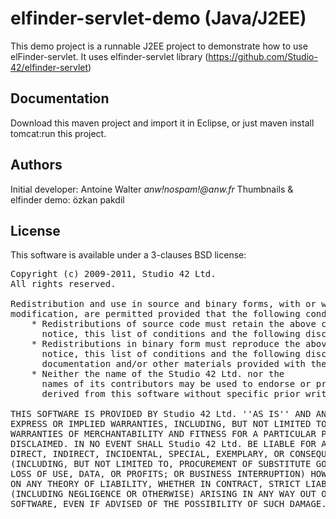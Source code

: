 elfinder-servlet-demo (Java/J2EE)
=================================

This demo project is a runnable J2EE project to demonstrate how to use elFinder-servlet.
It uses elfinder-servlet library (https://github.com/Studio-42/elfinder-servlet)


Documentation
-------------

Download this maven project and import it in Eclipse, or just maven install tomcat:run this project.


Authors
-------

Initial developer: Antoine Walter _anw!nospam!@anw.fr_
Thumbnails & elfinder demo: özkan pakdil


License
-------

This software is available under a 3-clauses BSD license:

<pre>
Copyright (c) 2009-2011, Studio 42 Ltd.
All rights reserved.

Redistribution and use in source and binary forms, with or without
modification, are permitted provided that the following conditions are met:
    * Redistributions of source code must retain the above copyright
      notice, this list of conditions and the following disclaimer.
    * Redistributions in binary form must reproduce the above copyright
      notice, this list of conditions and the following disclaimer in the
      documentation and/or other materials provided with the distribution.
    * Neither the name of the Studio 42 Ltd. nor the
      names of its contributors may be used to endorse or promote products
      derived from this software without specific prior written permission.

THIS SOFTWARE IS PROVIDED BY Studio 42 Ltd. ''AS IS'' AND ANY
EXPRESS OR IMPLIED WARRANTIES, INCLUDING, BUT NOT LIMITED TO, THE IMPLIED
WARRANTIES OF MERCHANTABILITY AND FITNESS FOR A PARTICULAR PURPOSE ARE
DISCLAIMED. IN NO EVENT SHALL Studio 42 Ltd. BE LIABLE FOR ANY
DIRECT, INDIRECT, INCIDENTAL, SPECIAL, EXEMPLARY, OR CONSEQUENTIAL DAMAGES
(INCLUDING, BUT NOT LIMITED TO, PROCUREMENT OF SUBSTITUTE GOODS OR SERVICES;
LOSS OF USE, DATA, OR PROFITS; OR BUSINESS INTERRUPTION) HOWEVER CAUSED AND
ON ANY THEORY OF LIABILITY, WHETHER IN CONTRACT, STRICT LIABILITY, OR TORT
(INCLUDING NEGLIGENCE OR OTHERWISE) ARISING IN ANY WAY OUT OF THE USE OF THIS
SOFTWARE, EVEN IF ADVISED OF THE POSSIBILITY OF SUCH DAMAGE.
</pre>
